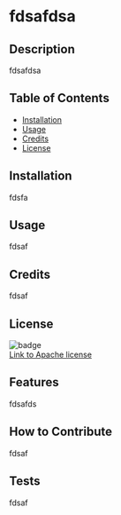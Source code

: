 
    
# fdsafdsa

## Description
fdsafdsa

## Table of Contents

- [Installation](#installation)
- [Usage](#usage)
- [Credits](#credits)
- [License](#license)

## Installation

fdsfa

## Usage

fdsaf

## Credits

fdsaf

## License

![badge](https://img.shields.io/badge/license-Apache-lightblue) <br>
[Link to Apache license](https://www.apache.org/licenses/LICENSE-2.0)

## Features

fdsafds

## How to Contribute

fdsaf

## Tests

fdsaf
